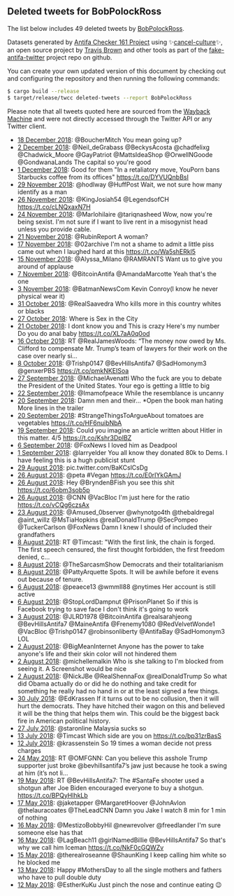 ## Deleted tweets for BobPolockRoss

The list below includes 49 deleted tweets by
[BobPolockRoss](https://twitter.com/BobPolockRoss).



Datasets generated by [Antifa Checker 161 Project](https://twitter.com/antifacheck161) using ✨[cancel-culture](https://github.com/travisbrown/cancel-culture)✨, an open source project by 
[Travis Brown](https://twitter.com/travisbrown) and other tools as part of the 
[fake-antifa-twitter](https://github.com/antifacheck161/fake-antifa-twitter) project repo on github.

You can create your own updated version of this document by checking out and configuring the
repository and then running the following commands:

```bash
$ cargo build --release
$ target/release/twcc deleted-tweets --report BobPolockRoss
```

Please note that all tweets quoted here are sourced from the
[Wayback Machine](https://web.archive.org) and were not directly accessed through the Twitter API or
any Twitter client.

* [18 December 2018](https://web.archive.org/web/20181218033553/https://twitter.com/BobPolockRoss/status/1074870842595655680): @BoucherMitch You mean going up? <!--1074870842595655680-->
* [ 2 December 2018](https://web.archive.org/web/20181202220919/https://twitter.com/BobPolockRoss/status/1069352841414881280): @Neil_deGrabass @BeckysAcosta @chadfelixg @Chadwick_Moore @GayPatriot @MattsIdeaShop @OrwellNGoode @GondwanaLands The capital so you're good <!--1069352841414881280-->
* [ 1 December 2018](https://web.archive.org/web/20181201060124/https://twitter.com/BobPolockRoss/status/1068746869340336128): Good for them  "In a retaliatory move, YouPorn bans Starbucks coffee from its offices"  https://t.co/DYVUQnbBsI <!--1068746869340336128-->
* [29 November 2018](https://web.archive.org/web/20181129130649/https://twitter.com/BobPolockRoss/status/1068129153189363719): @hodlway @HuffPost Wait, we not sure how many identify as a man <!--1068129153189363719-->
* [26 November 2018](https://web.archive.org/web/20181126201027/https://twitter.com/BobPolockRoss/status/1067148600449339405): @KingJosiah54 @LegendsofCH https://t.co/cLNQxaxN7H <!--1067148600449339405-->
* [24 November 2018](https://web.archive.org/web/20181124143233/https://twitter.com/BobPolockRoss/status/1066338789361098753): @Marlohilaire @tariqnasheed Wow, now you're being sexist. I'm not sure if I want to live rent in a misogynist head unless you provide cable. <!--1066338789361098753-->
* [21 November 2018](https://web.archive.org/web/20181121145002/https://twitter.com/BobPolockRoss/status/1065256025626984451): @RubinReport A woman? <!--1065256025626984451-->
* [17 November 2018](https://web.archive.org/web/20181117180829/https://twitter.com/BobPolockRoss/status/1063856415742324738): @02archive I'm not a shame to admit a little piss came out when I laughed hard at this https://t.co/Wa5shERkl5 <!--1063856415742324738-->
* [15 November 2018](https://web.archive.org/web/20181115003034/https://twitter.com/BobPolockRoss/status/1062865406531121152): @Alyssa_Milano @RAMRANTS Want us to give you around of applause <!--1062865406531121152-->
* [ 7 November 2018](https://web.archive.org/web/20181107151638/https://twitter.com/BobPolockRoss/status/1060189289588367360): @BitcoinAntifa @AmandaMarcotte Yeah that's the one <!--1060189289588367360-->
* [ 3 November 2018](https://web.archive.org/web/20181103154757/https://twitter.com/BobPolockRoss/status/1058747619244236801): @BatmanNewsCom Kevin Conroy(I know he never physical wear it) <!--1058747619244236801-->
* [31 October 2018](https://web.archive.org/web/20181031142053/https://twitter.com/BobPolockRoss/status/1057638544590684161): @RealSaavedra Who kills more in this country whites or blacks <!--1057638544590684161-->
* [27 October 2018](https://web.archive.org/web/20181027181013/https://twitter.com/BobPolockRoss/status/1056246110027685888): Where is Sex in the City <!--1056246110027685888-->
* [21 October 2018](https://web.archive.org/web/20181021154417/https://twitter.com/BobPolockRoss/status/1054035654240333825): I dont know you and This is crazy  Here's my number  Do you do anal baby https://t.co/XL7aA0q0od <!--1054035654240333825-->
* [16 October 2018](https://web.archive.org/web/20181016140022/https://twitter.com/BobPolockRoss/status/1052197563414339585): RT @RealJamesWoods: “The money now owed by Ms. Clifford to compensate Mr. Trump’s team of lawyers for their work on the case over nearly si… <!--1052197563414339585-->
* [ 8 October 2018](https://web.archive.org/web/20181008011903/https://twitter.com/BobPolockRoss/status/1049106868881281024): @Trishp0147 @BevHillsAntifa7 @SadHomonym3 @genxerPBS https://t.co/pmkNKEISoa <!--1049106868881281024-->
* [27 September 2018](https://web.archive.org/web/20180927014137/https://twitter.com/BobPolockRoss/status/1045126281455697923): @MichaelAvenatti Who the fuck are you to debate the President of the United States. Your ego is getting a little to big <!--1045126281455697923-->
* [22 September 2018](https://web.archive.org/web/20180922133749/https://twitter.com/BobPolockRoss/status/1043494579754991622): @Imamofpeace While the resemblance is uncanny <!--1043494579754991622-->
* [20 September 2018](https://web.archive.org/web/20180920172439/https://twitter.com/BobPolockRoss/status/1042826888518021120): Damn men and their...  *Open the book man hating   More lines in the trailer <!--1042826888518021120-->
* [20 September 2018](https://web.archive.org/web/20180920111437/https://twitter.com/BobPolockRoss/status/1042733766555389952): #StrangeThingsToArgueAbout tomatoes are vegetables https://t.co/HF6nuibNbA <!--1042733766555389952-->
* [19 September 2018](https://web.archive.org/web/20180919151239/https://twitter.com/BobPolockRoss/status/1042431281747902464): Could you imagine an article written about Hitler in this matter. 4/5 https://t.co/Kshr3DpIBZ <!--1042431281747902464-->
* [ 6 September 2018](https://web.archive.org/web/20180906190734/https://twitter.com/BobPolockRoss/status/1037779358226755584): @FoxNews I loved him as Deadpool <!--1037779358226755584-->
* [ 1 September 2018](https://web.archive.org/web/20180901173231/https://twitter.com/BobPolockRoss/status/1035943498783121412): @larryelder You all know they donated 80k to Dems. I have feeling this is a hugh publicist stunt <!--1035943498783121412-->
* [29 August 2018](https://web.archive.org/web/20180829183643/https://twitter.com/BobPolockRoss/status/1034846351056613377): pic.twitter.com/BaKCslCsDg <!--1034846351056613377-->
* [26 August 2018](https://web.archive.org/web/20180826163118/https://twitter.com/BobPolockRoss/status/1033753765873152003): @peta #Vegan https://t.co/E0rIYkGAmJ <!--1033753765873152003-->
* [26 August 2018](https://web.archive.org/web/20180826154220/https://twitter.com/BobPolockRoss/status/1033741443033124865): Hey @BryndenBFish you see this shit https://t.co/6obm3sob5p <!--1033741443033124865-->
* [26 August 2018](https://web.archive.org/web/20180826010450/https://twitter.com/BobPolockRoss/status/1033520612923371520): @CNN @VacBloc I'm just here for the ratio https://t.co/vCQg6czsAx <!--1033520612923371520-->
* [23 August 2018](https://web.archive.org/web/20180823031447/https://twitter.com/BobPolockRoss/status/1032466152323207168): @Amused_0bserver @whynotgo4th @thebaldregal @aint_willz @MsTiaHopkins @realDonaldTrump @SecPompeo @TuckerCarlson @FoxNews Damn I knew I should of included their grandfathers <!--1032466152323207168-->
* [ 8 August 2018](https://web.archive.org/web/20180808234727/https://twitter.com/BobPolockRoss/status/1027340545067294720): RT @Timcast: "With the first link, the chain is forged. The first speech censured, the first thought forbidden, the first freedom denied, c… <!--1027340545067294720-->
* [ 8 August 2018](https://web.archive.org/web/20180808033205/https://twitter.com/BobPolockRoss/status/1027034688005857280): @TheSarcasmShow Democrats and their totalitarianism <!--1027034688005857280-->
* [ 8 August 2018](https://web.archive.org/web/20180808024606/https://twitter.com/BobPolockRoss/status/1027023115950481408): @PattyArquette Spots. It will be awhile before it evens out because of tenure. <!--1027023115950481408-->
* [ 6 August 2018](https://web.archive.org/web/20180806205344/https://twitter.com/BobPolockRoss/status/1026572052105502720): @peaece13 @wmmII88 @nytimes Her account is still active <!--1026572052105502720-->
* [ 6 August 2018](https://web.archive.org/web/20180806184505/https://twitter.com/BobPolockRoss/status/1026539676243439616): @StopLordDampnut @PrisonPlanet So if this is Facebook trying to save face I don't think it's going to work <!--1026539676243439616-->
* [ 3 August 2018](https://web.archive.org/web/20180803172008/https://twitter.com/BobPolockRoss/status/1025431134287613953): @JLRD1978 @BitcoinAntifa @realsarahjeong @BevHillsAntifa7 @MaineAntifa @Frenemy1080 @RedVelvetWonde1 @VacBloc @Trishp0147 @robinsonliberty @AntifaBay @SadHomonym3 LOL <!--1025431134287613953-->
* [ 2 August 2018](https://web.archive.org/web/20180802223023/https://twitter.com/BobPolockRoss/status/1025146823407792129): @BigMeanInternet Anyone has the power to take anyone's life and their skin color will not hindered them <!--1025146823407792129-->
* [ 2 August 2018](https://web.archive.org/web/20180802180840/https://twitter.com/BobPolockRoss/status/1025080960231120897): @michellemalkin Who is she talking to I'm blocked from seeing it. A Screenshot would be nice <!--1025080960231120897-->
* [ 2 August 2018](https://web.archive.org/web/20180802131852/https://twitter.com/BobPolockRoss/status/1025008029694132224): @NickJBe @RealShennaFox @realDonaldTrump So what did Obama actually do or did he do nothing and take credit for something he really had no hand in or at the least signed a few things. <!--1025008029694132224-->
* [30 July 2018](https://web.archive.org/web/20180730142731/https://twitter.com/BobPolockRoss/status/1023938142435508224): @EdKrassen If it turns out to be no collusion, then it will hurt the democrats. They have hitched their wagon on this and believed it will be the thing that helps them win. This could be the biggest back fire in American political history. <!--1023938142435508224-->
* [27 July 2018](https://web.archive.org/web/20180727120216/https://twitter.com/BobPolockRoss/status/1022814425483538432): @staronline Malaysia sucks so <!--1022814425483538432-->
* [13 July 2018](https://web.archive.org/web/20180713120918/https://twitter.com/BobPolockRoss/status/1017742765332008960): @Timcast Which side are you on https://t.co/bp31zrBasS <!--1017742765332008960-->
* [12 July 2018](https://web.archive.org/web/20180712124634/https://twitter.com/BobPolockRoss/status/1017389755938549762): @krassenstein So 19 times a woman decide not press charges <!--1017389755938549762-->
* [24 May 2018](https://web.archive.org/web/20180524204941/https://twitter.com/BobPolockRoss/status/999754330809995265): RT @OMFGNN: Can you believe this asshole Trump supporter just broke @bevhillsantifa7’s jaw just because he took a swing at him (it’s not li… <!--999754330809995265-->
* [19 May 2018](https://web.archive.org/web/20180519112635/https://twitter.com/BobPolockRoss/status/997800682727059456): RT @BevHillsAntifa7: The #SantaFe shooter used a shotgun after Joe Biden encouraged everyone to buy a shotgun. https://t.co/BPQyHlhkLb <!--997800682727059456-->
* [17 May 2018](https://web.archive.org/web/20180517221941/https://twitter.com/BobPolockRoss/status/997240265009238016): @jaketapper @MargaretHoover @JohnAvlon @thelauracoates @TheLeadCNN Damn you Jake I watch 8 min for 1 min of nothing <!--997240265009238016-->
* [16 May 2018](https://web.archive.org/web/20180516224516/https://twitter.com/BobPolockRoss/status/996884315383455744): @MestizoBobbyHil @newrevolver @freedlander I'm sure someone else has that <!--996884315383455744-->
* [16 May 2018](https://web.archive.org/web/20180516212542/https://twitter.com/BobPolockRoss/status/996864291797127169): @LagBeach11 @girlNamedBillie @BevHillsAntifa7 So that's why we call him Iceman https://t.co/NkF0cGQWZv <!--996864291797127169-->
* [15 May 2018](https://web.archive.org/web/20180515100501/https://twitter.com/BobPolockRoss/status/996330604366061568): @therealroseanne @ShaunKing I keep calling him white so he blocked me <!--996330604366061568-->
* [13 May 2018](https://web.archive.org/web/20180513152438/https://twitter.com/BobPolockRoss/status/995686262769160192): Happy #MothersDay to all the single mothers and fathers who have to pull double duty <!--995686262769160192-->
* [12 May 2018](https://web.archive.org/web/20180512211155/https://twitter.com/BobPolockRoss/status/995411271641071616): @EstherKuKu Just pinch the nose and continue eating 😉 <!--995411271641071616-->
